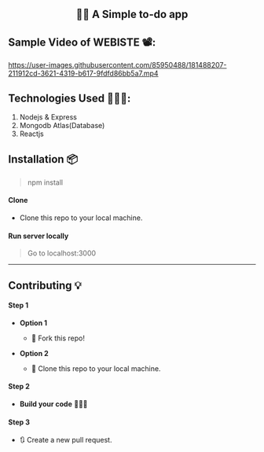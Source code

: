 <h2 align="center">✍🏽 A Simple to-do app </h2>

## Sample Video of WEBISTE  📽️:



https://user-images.githubusercontent.com/85950488/181488207-211912cd-3621-4319-b617-9fdfd86bb5a7.mp4

## Technologies Used 👨🏽‍💻:
1. Nodejs & Express
2. Mongodb Atlas(Database)
3. Reactjs


## Installation 📦

>npm install 

#### Clone

- Clone this repo to your local machine.

#### Run server locally

> Go to localhost:3000

----

## Contributing 💡


#### Step 1

- **Option 1**
    - 🍴 Fork this repo!

- **Option 2**
    - 👯 Clone this repo to your local machine.


#### Step 2

- **Build your code** 🔨🔨🔨

#### Step 3

- 🔃 Create a new pull request.

